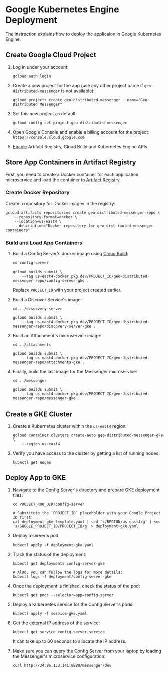 # Google Kubernetes Engine Deployment

The instruction explains how to deploy the applicaion in Google Kubernetes Engine.

## Create Google Cloud Project

1. Log in under your account:
    ```shell
    gcloud auth login
    ```

2. Create a new project for the app (use any other project name if `geo-distributed-messenger` is not available):
    ```shell
    gcloud projects create geo-distributed-messenger --name="Geo-Distributed Messenger"
    ```

3. Set this new project as default:
    ```shell
    gcloud config set project geo-distributed-messenger
    ```

4. Open Google Console and enable a billing account for the project: `https://console.cloud.google.com`

5. [Enable](https://console.cloud.google.com/flows/enableapi?apiid=artifactregistry.googleapis.com,cloudbuild.googleapis.com,container.googleapis.com&redirect=https://console.cloud.google.com&_ga=2.220829720.1831599196.1672860095-1629291620.1658249275&_gac=1.192717528.1671329959.CjwKCAiA7vWcBhBUEiwAXieItpcBgXS6j-SP2knNZYtSNXNn5f47EGszdv3UbRLZfbWH8alv4pQ9cxoCSG0QAvD_BwE) Artifact Registry, Cloud Build and Kubernetes Engine APIs.

## Store App Containers in Artifact Registry

First, you need to create a Docker container for each application microservice and load the container
to [Artifact Registry](https://cloud.google.com/artifact-registry).

### Create Docker Repository

Create a repository for Docker images in the registry:
```shell
gcloud artifacts repositories create geo-distributed-messenger-repo \
    --repository-format=docker \
    --location=us-east4 \
    --description="Docker repository for geo-distributed messenger containers"
```

### Build and Load App Containers

1. Build a Config Server's docker image using [Cloud Build](https://cloud.google.com/build):
    ```shell
    cd config-server

    gcloud builds submit \
        --tag us-east4-docker.pkg.dev/PROJECT_ID/geo-distributed-messenger-repo/config-server-gke .
    ```
    
    Replace `PROJECT_ID` with your project created earlier.

2. Build a Discover Service's image:
    ```shell
    cd ../discovery-server

    gcloud builds submit \
        --tag us-east4-docker.pkg.dev/PROJECT_ID/geo-distributed-messenger-repo/discovery-server-gke .
    ```

3. Build an Attachment's microservice image:
    ```shell
    cd ../attachments

    gcloud builds submit \
        --tag us-east4-docker.pkg.dev/PROJECT_ID/geo-distributed-messenger-repo/attachments-gke .
    ```
4. Finally, build the last image for the Messenger microservice:
    ```shell
    cd ../messenger

    gcloud builds submit \
        --tag us-east4-docker.pkg.dev/PROJECT_ID/geo-distributed-messenger-repo/messenger-gke .
    ```        
## Create a GKE Cluster

1. Create a Kubernetes cluster within the `us-east4` region:
    ```shell
    gcloud container clusters create-auto geo-distributed-messenger-gke \
        --region us-east4
    ```

2. Verify you have access to the cluster by getting a list of running nodes:
    ```shell
    kubectl get nodes
    ```

## Deploy App to GKE

1. Navigate to the Config Server's directory and prepare GKE deployment files:
    ```shell
    cd PROJECT_ROO_DIR/config-server

    # Substitute the `PROJECT_ID` placeholder with your Google Project ID first:
    cat deployment-gke-template.yaml | sed 's/REGION/us-east4/g' | sed 's/GOOGLE_PROJECT_ID/PROJECT_ID/g' > deployment-gke.yaml
    ```

2. Deploy a server's pod:
    ```shell
    kubectl apply -f deployment-gke.yaml
    ```

3. Track the status of the deployment:
    ```shell
    kubectl get deployments config-server-gke

    # Also, you can follow the logs for more details:
    kubectl logs -f deployment/config-server-gke
    ```

4. Once the deployment is finished, check the status of the pod:
    ```shell
    kubectl get pods --selector=app=config-server
    ```
5. Deploy a Kubernetes service for the Config Server's pods:
    ```shell
    kubectl apply -f service-gke.yaml
    ```
6. Get the external IP address of the service:
    ```shell
    kubectl get service config-server-service
    ```

    It can take up to 60 seconds to allocate the IP address.

7. Make sure you can query the Config Server from your laptop by loading the Messenger's microservice configuration:
    ```shell
    curl http://34.86.153.141:8888/messenger/dev
    ```